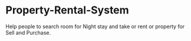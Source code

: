 # Property-Rental-System
Help people to search room for Night stay and take or rent or property for Sell and Purchase.
